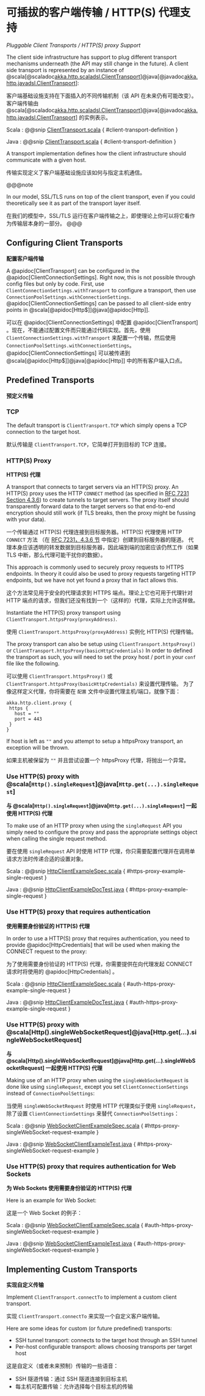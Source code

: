 # 可插拔的客户端传输 / HTTP(S) 代理支持
*Pluggable Client Transports / HTTP(S) proxy Support*

The client side infrastructure has support to plug different transport mechanisms underneath (the API may still change in the future). A client side
transport is represented by an instance of
@scala[@scaladoc[akka.http.scaladsl.ClientTransport](akka.http.scaladsl.ClientTransport)]@java[@javadoc[akka.http.javadsl.ClientTransport](akka.http.javadsl.ClientTransport)]:

客户端基础设施支持在下面插入的不同传输机制（该 API 在未来仍有可能改变）。客户端传输由
@scala[@scaladoc[akka.http.scaladsl.ClientTransport](akka.http.scaladsl.ClientTransport)]@java[@javadoc[akka.http.javadsl.ClientTransport](akka.http.javadsl.ClientTransport)] 的实例表示。

Scala
:  @@snip [ClientTransport.scala]($akka-http$/akka-http-core/src/main/scala/akka/http/scaladsl/ClientTransport.scala) { #client-transport-definition }

Java
:  @@snip [ClientTransport.scala]($akka-http$/akka-http-core/src/main/scala/akka/http/javadsl/ClientTransport.scala) { #client-transport-definition }

A transport implementation defines how the client infrastructure should communicate with a given host.

传输实现定义了客户端基础设施应该如何与指定主机通信。

@@@note

In our model, SSL/TLS runs on top of the client transport, even if you could theoretically see it as part of the
transport layer itself.

在我们的模型中，SSL/TLS 运行在客户端传输之上，即使理论上你可以将它看作为传输层本身的一部分。
@@@

## Configuring Client Transports
**配置客户端传输**

A @apidoc[ClientTransport] can be configured in the @apidoc[ClientConnectionSettings]. Right now, this is not possible
through config files but only by code. First, use `ClientConnectionSettings.withTransport` to configure a transport,
then use `ConnectionPoolSettings.withConnectionSettings`. @apidoc[ClientConnectionSettings] can be passed to all
client-side entry points in @scala[@apidoc[Http$]]@java[@apidoc[Http]].

可以在 @apidoc[ClientConnectionSettings] 中配置 @apidoc[ClientTransport] 。现在，不能通过配置文件而只能通过代码实现。首先，使用
`ClientConnectionSettings.withTransport` 来配置一个传输，然后使用 `ConnectionPoolSettings.withConnectionSettings`。
@apidoc[ClientConnectionSettings] 可以被传递到 @scala[@apidoc[Http$]]@java[@apidoc[Http]] 中的所有客户端入口点。 

## Predefined Transports
**预定义传输**

### TCP

The default transport is `ClientTransport.TCP` which simply opens a TCP connection to the target host.

默认传输是 `ClientTransport.TCP`，它简单打开到目标的 TCP 连接。

### HTTP(S) Proxy
**HTTP(S) 代理**

A transport that connects to target servers via an HTTP(S) proxy. An HTTP(S) proxy uses the HTTP `CONNECT` method (as
specified in [RFC 7231 Section 4.3.6](https://tools.ietf.org/html/rfc7231#section-4.3.6)) to create tunnels to target
servers. The proxy itself should transparently forward data to the target servers so that end-to-end encryption should
still work (if TLS breaks, then the proxy might be fussing with your data).

一个传输通过 HTTP(S) 代理连接到目标服务器。HTTP(S) 代理使用 HTTP `CONNECT` 方法
（在 [RFC 7231，4.3.6 节](https://tools.ietf.org/html/rfc7231#section-4.3.6) 中指定）创建到目标服务器的隧道。
代理本身应该透明的转发数据到目标服务器，因此端到端的加密应该仍然工作（如果 TLS 中断，那么代理可能干扰你的数据）。

This approach is commonly used to securely proxy requests to HTTPS endpoints. In theory it could also be used to proxy
requests targeting HTTP endpoints, but we have not yet found a proxy that in fact allows this.

这个方法常见用于安全的代理请求到 HTTPS 端点。理论上它也可用于代理针对 HTTP 端点的请求，但我们还没有找到一个（这样的）代理，实际上允许这样做。

Instantiate the HTTP(S) proxy transport using `ClientTransport.httpsProxy(proxyAddress)`.

使用 `ClientTransport.httpsProxy(proxyAddress)` 实例化 HTTP(S) 代理传输。

The proxy transport can also be setup using `ClientTransport.httpsProxy()` or `ClientTransport.httpsProxy(basicHttpCredentials)`
In order to defined the transport as such, you will need to set the proxy host / port in your `conf` file like the following.

可以使用 `ClientTransport.httpsProxy()` 或 `ClientTransport.httpsProxy(basicHttpCredentials)` 来设置代理传输。
为了像这样定义代理，你将需要在 `配置` 文件中设置代理主机/端口，就像下面：

```
akka.http.client.proxy {
 https {
   host = ""
   port = 443
 }
}
```

If host is left as `""` and you attempt to setup a httpsProxy transport, an exception will be thrown.

如果主机被保留为 `""` 并且尝试设置一个 httpsProxy 代理，将抛出一个异常。

<a id="use-https-proxy-with-http-singlerequest"></a>
### Use HTTP(S) proxy with @scala[`Http().singleRequest`]@java[`Http.get(...).singleRequest`]
**与 @scala[`Http().singleRequest`]@java[`Http.get(...).singleRequest`] 一起使用 HTTP(S) 代理**

To make use of an HTTP proxy when using the `singleRequest` API you simply need to configure the proxy and pass
the appropriate settings object when calling the single request method.

要在使用 `singleRequest` API 时使用 HTTP 代理，你只需要配置代理并在调用单请求方法时传递合适的设置对象。 

Scala
:  @@snip [HttpClientExampleSpec.scala]($test$/scala/docs/http/scaladsl/HttpClientExampleSpec.scala) { #https-proxy-example-single-request }

Java
:  @@snip [HttpClientExampleDocTest.java]($test$/java/docs/http/javadsl/HttpClientExampleDocTest.java) { #https-proxy-example-single-request }

### Use HTTP(S) proxy that requires authentication
**使用需要身份验证的 HTTP(S) 代理**

In order to use a HTTP(S) proxy that requires authentication, you need to provide @apidoc[HttpCredentials] that will be used
when making the CONNECT request to the proxy:

为了使用需要身份验证的 HTTP(S) 代理，你需要提供在向代理发起 CONNECT 请求时将使用的 @apidoc[HttpCredentials] 。

Scala
:  @@snip [HttpClientExampleSpec.scala]($test$/scala/docs/http/scaladsl/HttpClientExampleSpec.scala) { #auth-https-proxy-example-single-request }

Java
:  @@snip [HttpClientExampleDocTest.java]($test$/java/docs/http/javadsl/HttpClientExampleDocTest.java) { #auth-https-proxy-example-single-request }

### Use HTTP(S) proxy with @scala[Http().singleWebSocketRequest]@java[Http.get(...).singleWebSocketRequest]
**与 @scala[Http().singleWebSocketRequest]@java[Http.get(...).singleWebSocketRequest] 一起使用 HTTP(S) 代理**

Making use of an HTTP proxy when using the `singleWebSocketRequest` is done like using `singleRequest`, except you set `ClientConnectionSettings`
instead of `ConnectionPoolSettings`:

当使用 `singleWebSocketRequest` 时使用 HTTP 代理类似于使用 `singleRequest`，除了设置 `ClientConnectionSettings` 来替代 `ConnectionPoolSettings`：

Scala
:  @@snip [WebSocketClientExampleSpec.scala]($test$/scala/docs/http/scaladsl/WebSocketClientExampleSpec.scala) { #https-proxy-singleWebSocket-request-example }

Java
:  @@snip [WebSocketClientExampleTest.java]($test$/java/docs/http/javadsl/WebSocketClientExampleTest.java) { #https-proxy-singleWebSocket-request-example }

### Use HTTP(S) proxy that requires authentication for Web Sockets
**为 Web Sockets 使用需要身份验证的 HTTP(S) 代理**

Here is an example for Web Socket:

这是一个 Web Socket 的例子：

Scala
:  @@snip [WebSocketClientExampleSpec.scala]($test$/scala/docs/http/scaladsl/WebSocketClientExampleSpec.scala) { #auth-https-proxy-singleWebSocket-request-example }

Java
:  @@snip [WebSocketClientExampleTest.java]($test$/java/docs/http/javadsl/WebSocketClientExampleTest.java) { #auth-https-proxy-singleWebSocket-request-example }


## Implementing Custom Transports
**实现自定义传输**

Implement `ClientTransport.connectTo` to implement a custom client transport.

实现 `ClientTransport.connectTo` 来实现一个自定义客户端传输。

Here are some ideas for custom (or future predefined) transports:

 * SSH tunnel transport: connects to the target host through an SSH tunnel
 * Per-host configurable transport: allows choosing transports per target host

这是自定义（或者未来预制）传输的一些语音：

 - SSH 隧道传输：通过 SSH 隧道连接到目标主机
 - 每主机可配置传输：允许选择每个目标主机的传输